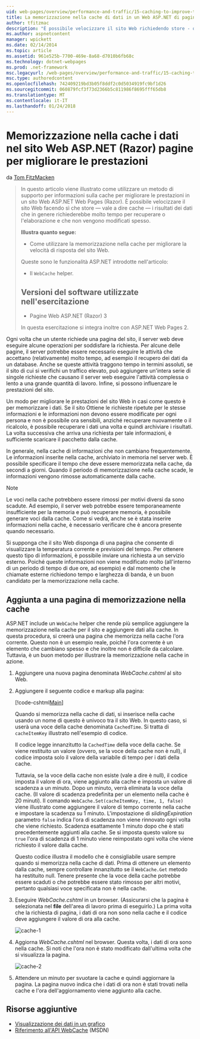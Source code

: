 ```yaml
---
uid: web-pages/overview/performance-and-traffic/15-caching-to-improve-the-performance-of-your-website
title: La memorizzazione nella cache di dati in un Web ASP.NET di pagine del sito (Razor) per ottenere prestazioni migliori | Documenti Microsoft
author: tfitzmac
description: "È possibile velocizzare il sito Web richiedendo store - ovvero cache: i risultati dei dati che in genere richiederebbe molto tempo per recuperare o elaborare un..."
ms.author: aspnetcontent
manager: wpickett
ms.date: 02/14/2014
ms.topic: article
ms.assetid: 961e525b-7700-469e-8a68-d7010b6fb68c
ms.technology: dotnet-webpages
ms.prod: .net-framework
msc.legacyurl: /web-pages/overview/performance-and-traffic/15-caching-to-improve-the-performance-of-your-website
msc.type: authoredcontent
ms.openlocfilehash: 742409219bd3b05f8ddf2c0d5034919fc9bf1d26
ms.sourcegitcommit: 060879fcf3f73d2366b5c811986f8695fff65db8
ms.translationtype: MT
ms.contentlocale: it-IT
ms.lasthandoff: 01/24/2018
---
```

<a name="caching-data-in-an-aspnet-web-pages-razor-site-for-better-performance"></a>Memorizzazione nella cache i dati nel sito Web ASP.NET (Razor) pagine per migliorare le prestazioni
====================
da [Tom FitzMacken](https://github.com/tfitzmac)

> In questo articolo viene illustrato come utilizzare un metodo di supporto per informazioni sulla cache per migliorare le prestazioni in un sito Web ASP.NET Web Pages (Razor). È possibile velocizzare il sito Web facendo sì che store &#8212; vale a dire cache &#8212; i risultati dei dati che in genere richiederebbe molto tempo per recuperare o l'elaborazione e che non vengono modificati spesso.
> 
> **Illustra quanto segue:** 
> 
> - Come utilizzare la memorizzazione nella cache per migliorare la velocità di risposta del sito Web.
> 
> Queste sono le funzionalità ASP.NET introdotte nell'articolo:
> 
> - Il `WebCache` helper.
>   
> 
> ## <a name="software-versions-used-in-the-tutorial"></a>Versioni del software utilizzate nell'esercitazione
> 
> 
> - Pagine Web ASP.NET (Razor) 3
>   
> 
> In questa esercitazione si integra inoltre con ASP.NET Web Pages 2.


Ogni volta che un utente richiede una pagina del sito, il server web deve eseguire alcune operazioni per soddisfare la richiesta. Per alcune delle pagine, il server potrebbe essere necessario eseguire le attività che accettano (relativamente) molto tempo, ad esempio il recupero dei dati da un database. Anche se queste attività traggono tempo in termini assoluti, se il sito di cui si verifichi un traffico elevato, può aggiungere un'intera serie di singole richieste che causano il server web eseguire l'attività complessa o lento a una grande quantità di lavoro. Infine, si possono influenzare le prestazioni del sito.

Un modo per migliorare le prestazioni del sito Web in casi come questo è per memorizzare i dati. Se il sito Ottiene le richieste ripetute per le stesse informazioni e le informazioni non devono essere modificate per ogni persona e non è possibile ora sensibili, anziché recuperare nuovamente o il ricalcolo, è possibile recuperare i dati una volta e quindi archiviare i risultati. La volta successiva che arriva una richiesta per tale informazioni, è sufficiente scaricare il pacchetto dalla cache.

In generale, nella cache di informazioni che non cambiano frequentemente. Le informazioni inserite nella cache, archiviato in memoria nel server web. È possibile specificare il tempo che deve essere memorizzata nella cache, da secondi a giorni. Quando il periodo di memorizzazione nella cache scade, le informazioni vengono rimosse automaticamente dalla cache.

> [!NOTE]
> Le voci nella cache potrebbero essere rimossi per motivi diversi da sono scadute. Ad esempio, il server web potrebbe essere temporaneamente insufficiente per la memoria e può recuperare memoria, è possibile generare voci dalla cache. Come si vedrà, anche se è stata inserire informazioni nella cache, è necessario verificare che è ancora presente quando necessario.


Si supponga che il sito Web disponga di una pagina che consente di visualizzare la temperatura corrente e previsioni del tempo. Per ottenere questo tipo di informazioni, è possibile inviare una richiesta a un servizio esterno. Poiché queste informazioni non viene modificato molto (all'interno di un periodo di tempo di due ore, ad esempio) e dal momento che le chiamate esterne richiedono tempo e larghezza di banda, è un buon candidato per la memorizzazione nella cache.

## <a name="adding-caching-to-a-page"></a>Aggiunta a una pagina di memorizzazione nella cache

ASP.NET include un `WebCache` helper che rende più semplice aggiungere la memorizzazione nella cache per il sito e aggiungere dati alla cache. In questa procedura, si creerà una pagina che memorizza nella cache l'ora corrente. Questo non è un esempio reale, poiché l'ora corrente è un elemento che cambiano spesso e che inoltre non è difficile da calcolare. Tuttavia, è un buon metodo per illustrare la memorizzazione nella cache in azione.

1. Aggiungere una nuova pagina denominata *WebCache.cshtml* al sito Web.
2. Aggiungere il seguente codice e markup alla pagina:

    [!code-cshtml[Main](15-caching-to-improve-the-performance-of-your-website/samples/sample1.cshtml)]

    Quando si memorizza nella cache di dati, si inserisce nella cache usando un nome di questo è univoco tra il sito Web. In questo caso, si userà una voce della cache denominata `CachedTime`. Si tratta di `cacheItemKey` illustrato nell'esempio di codice.

    Il codice legge innanzitutto la `CachedTime` della voce della cache. Se viene restituito un valore (ovvero, se la voce della cache non è null), il codice imposta solo il valore della variabile di tempo per i dati della cache.

    Tuttavia, se la voce della cache non esiste (vale a dire è null), il codice imposta il valore di ora, viene aggiunto alla cache e imposta un valore di scadenza a un minuto. Dopo un minuto, verrà eliminata la voce della cache. (Il valore di scadenza predefinita per un elemento nella cache è 20 minuti). Il comando `WebCache.Set(cacheItemKey, time, 1, false)` viene illustrato come aggiungere il valore di tempo corrente nella cache e impostare la scadenza su 1 minuto. L'impostazione di *slidingExpiration* parametro `false` indica l'ora di scadenza non viene rinnovato ogni volta che viene richiesto. Scadenza esattamente 1 minuto dopo che è stati precedentemente aggiunti alla cache. Se si imposta questo valore su `true` l'ora di scadenza di 1 minuto viene reimpostato ogni volta che viene richiesto il valore dalla cache.

    Questo codice illustra il modello che è consigliabile usare sempre quando si memorizza nella cache di dati. Prima di ottenere un elemento dalla cache, sempre controllare innanzitutto se il `WebCache.Get` metodo ha restituito null. Tenere presente che la voce della cache potrebbe essere scaduti o che potrebbe essere stato rimosso per altri motivi, pertanto qualsiasi voce specificata non è nella cache.
3. Eseguire *WebCache.cshtml* in un browser. (Assicurarsi che la pagina è selezionata nel **file** dell'area di lavoro prima di eseguirlo.) La prima volta che la richiesta di pagina, i dati di ora non sono nella cache e il codice deve aggiungere il valore di ora alla cache.

    ![cache-1](15-caching-to-improve-the-performance-of-your-website/_static/image1.jpg)
4. Aggiorna *WebCache.cshtml* nel browser. Questa volta, i dati di ora sono nella cache. Si noti che l'ora non è stato modificato dall'ultima volta che si visualizza la pagina.

    ![cache-2](15-caching-to-improve-the-performance-of-your-website/_static/image2.jpg)
5. Attendere un minuto per svuotare la cache e quindi aggiornare la pagina. La pagina nuovo indica che i dati di ora non è stati trovati nella cache e l'ora dell'aggiornamento viene aggiunto alla cache.

<a id="Additional_Resources"></a>
## <a name="additional-resources"></a>Risorse aggiuntive


- [Visualizzazione dei dati in un grafico](https://go.microsoft.com/fwlink/?LinkId=202895)
- [Riferimento all'API WebCache](https://msdn.microsoft.com/library/system.web.helpers.webcache(v=vs.99).aspx) (MSDN)
